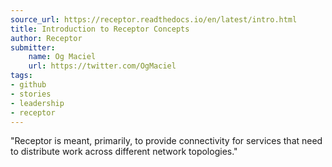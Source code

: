 ```yaml
---
source_url: https://receptor.readthedocs.io/en/latest/intro.html
title: Introduction to Receptor Concepts
author: Receptor
submitter:
    name: Og Maciel
    url: https://twitter.com/OgMaciel
tags:
- github
- stories
- leadership
- receptor
---
```


"Receptor is meant, primarily, to provide connectivity for services that need to distribute work across different network topologies." 
